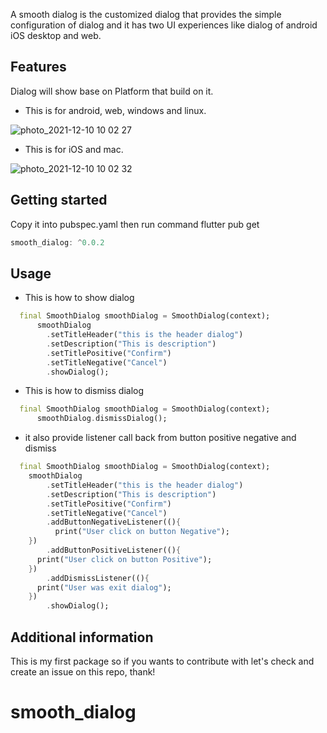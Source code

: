 <!-- 
This README describes the package. If you publish this package to pub.dev,
this README's contents appear on the landing page for your package.

For information about how to write a good package README, see the guide for
[writing package pages](https://dart.dev/guides/libraries/writing-package-pages). 

For general information about developing packages, see the Dart guide for
[creating packages](https://dart.dev/guides/libraries/create-library-packages)
and the Flutter guide for
[developing packages and plugins](https://flutter.dev/developing-packages). 
-->

A smooth dialog is the customized dialog that provides the simple configuration of dialog and it has two UI experiences like dialog of android iOS desktop and web.

## Features

Dialog will show base on Platform that build on it.

- This is for android, web, windows and linux.

![photo_2021-12-10 10 02 27](https://user-images.githubusercontent.com/47247206/145510171-dc3a6325-0b2c-4b20-bf9f-c1a9e97c5f66.jpeg)


- This is for iOS and mac.

![photo_2021-12-10 10 02 32](https://user-images.githubusercontent.com/47247206/145510183-9e9e70b2-eaf9-427e-80cc-ae84431e7825.jpeg)


## Getting started

Copy it into pubspec.yaml then run command flutter pub get

```dart
smooth_dialog: ^0.0.2
```

## Usage

- This is how to show dialog


```dart
  final SmoothDialog smoothDialog = SmoothDialog(context);
      smoothDialog
        .setTitleHeader("this is the header dialog")
        .setDescription("This is description")
        .setTitlePositive("Confirm")
        .setTitleNegative("Cancel")
        .showDialog();
```

- This is how to dismiss dialog

```dart
  final SmoothDialog smoothDialog = SmoothDialog(context);
      smoothDialog.dismissDialog();
```

- it also provide listener call back from button positive negative and dismiss

```dart
  final SmoothDialog smoothDialog = SmoothDialog(context);
    smoothDialog
        .setTitleHeader("this is the header dialog")
        .setDescription("This is description")
        .setTitlePositive("Confirm")
        .setTitleNegative("Cancel")
        .addButtonNegativeListener((){
          print("User click on button Negative");
    })
        .addButtonPositiveListener((){
      print("User click on button Positive");
    })
        .addDismissListener((){
      print("User was exit dialog");
    })
        .showDialog();
```

## Additional information

This is my first package so if you wants to contribute with let's check and create an issue on this repo, thank!
# smooth_dialog
